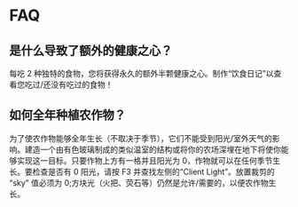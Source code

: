 # FAQ
## 是什么导致了额外的健康之心？
每吃 2 种独特的食物，您将获得永久的额外半颗健康之心。制作“饮食日记”以查看您吃过/还没有吃过的食物！

## 如何全年种植农作物？
为了使农作物能够全年生长（不取决于季节），它们不能受到阳光/室外天气的影响。建造一个由有色玻璃制成的类似温室的结构或将你的农场深埋在地下将使你能够实现这一目标。只要作物上方有一格并且阳光为 0，作物就可以在任何季节生长。要检查是否有 0 阳光，请按 F3 并查找左侧的“Client Light”。放置裁剪的 “sky” 值必须为 0;方块光（火把、荧石等）仍然是允许/需要的，以便农作物生长。